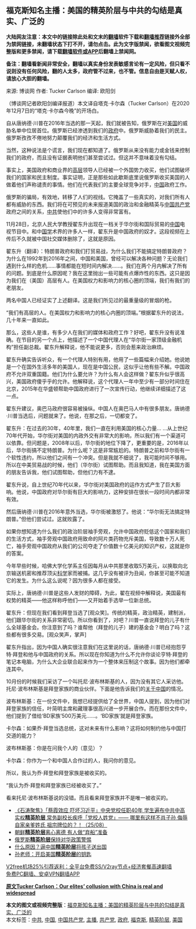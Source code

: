  <h2>福克斯知名主播：美国的精英阶层与中共的勾结是真实、广泛的</h2> <p class="notice"><b>大陆网友注意：本文中的链接除此处和文末的<a href="https://github.com/bannedbook/fanqiang" >翻墙</a>软件下载和<a href="https://github.com/killgcd/justmysocks/blob/master/README.md">翻墙推荐</a>链接外全部为禁网链接，未翻墙状态下打不开，请勿点击。此为文字版禁闻，欲看图文视频完整版和更多禁闻，请下载<a href="https://github.com/bannedbook/fanqiang">翻墙软件或APP</a>后翻墙上禁闻网。</p><p>备注：翻墙看新闻非常安全，翻墙以真实身份发表敏感言论有一定风险，但只看不说则没有任何风险，翻的人太多，政府管不过来，也不管。信息自由是天赋人权，请放心大胆的翻墙。</b></p>  <div class="entry"> <p>来源:&nbsp;博谈网                            作者:&nbsp;Tucker Carlson                       编译:&nbsp;欧阳剑                                                 </p> <p>（博谈网记者欧阳剑编译报道）本文译自塔克·卡尔森（Tucker Carlson）在2020年12月7日的“塔克·卡尔森今晚”的开场白。</p> <p>自从唐纳德·川普在2016年当选的那一天起，我们就被告知，俄罗斯在对<a href="https://www.bannedbook.org/bnews/tag/%e7%be%8e%e5%9b%bd/" class="st_tag internal_tag" rel="tag" title="标签 美国 下的日志">美国</a>的威胁名单中位居首位。俄罗斯已经渗透到我们的<a href="https://www.bannedbook.org/bnews/tag/%e6%94%bf%e5%ba%9c/" class="st_tag internal_tag" rel="tag" title="标签 政府 下的日志">政府</a>中。俄罗斯威胁着我们的民主。俄罗斯孜孜不倦地努力颠覆我们的经济和生活方式。</p> <p>当然，这种说法是个谎言，我们现在都知道了。俄罗斯从来没有能力或金钱来控制我们的政府，而且没有证据表明他们甚至尝试过。但这并不意味着没有勾结。</p> <p>事实上，美国政府和商业界的<span class='wp_keywordlink_affiliate'><a href="https://www.bannedbook.org/bnews/ccpdope/" title="中共高层内幕" target="_blank">高层</a></span>领导人已经被一个外国势力收买，他们试图破坏我们的国家和民主制度。事实证明，正是那些如此歇斯底里说俄罗斯收买美国的人做着他们声称谴责的事情。他们在代表我们的主要全球竞争对手，<span class='wp_keywordlink_affiliate'><a href="https://www.bannedbook.org/" title="中国" target="_blank">中国</a></span>政府工作。</p> <p>俄罗斯的骗局，有效地，转移了人们的视线。它掩盖了一些真实的，对我们所有人都有威胁的东西。我们将在可预见的未来报道美国的政治和金融精英与<a href="https://www.bannedbook.org/bnews/tag/%e4%b8%ad%e5%9b%bd%e5%85%b1%e4%ba%a7%e5%85%9a/" class="st_tag internal_tag" rel="tag" title="标签 中国共产党 下的日志">中国共产党</a>政府之间的关系，<a href="https://www.bannedbook.org/bnews/tag/%e4%b8%ad%e5%85%b1/" class="st_tag internal_tag" rel="tag" title="标签 中共 下的日志">中共</a>使他们中的许多人变得非常富有。</p> <p>11月28日，北京人民大学教授翟东升出现在一档关于华尔街和国际贸易的<a href="https://www.bannedbook.org/bnews/tag/%E4%B8%AD%E5%9B%BD/" class="st_tag internal_tag" rel="tag" title="标签 中国 下的日志">中国</a>电视节目中。和中<span class='wp_keywordlink'><a href="https://www.bannedbook.org/forum24/" title="国学传统文化禁书" target="_blank">国学</a></span>术界的许多人一样，翟东升是中国政府的奴才。这段视频在上传后不久就被中国社交媒体删除了，这就是原因。</p>  <p>翟东升（翻译）：特朗普政府和我们打贸易战，为什么我们不能搞定特朗普政府？为什么在1992年到2016年之间，中国和美国，曾经可以解决各种问题？无论我们遇到什么样的危机……事情都能在短时间内解决……。我们在两个月内解决了所有的问题。到底是什么原因呢？我在这里抛出一些可能有点爆炸性的东西。这只是因为我们在（美国）高层有人。在美国权力和影响力的核心圈的顶端，我们有我们的老朋友。</p> <p>两名中国人已经证实了上述翻译。这是我们所见过的最重量级的冒烟的枪。</p> <p>“我们有高层的人。在美国权力和影响力的核心内圈的顶端。”根据翟东升的说法，几十年来一直如此。</p> <p>那么，这些人是谁，有多少人在我们的媒体和政府工作？好吧，翟东升没有说准确。在节目的另一个点上，他描述了一个中国代理人在“华尔街一家顶级金融机构”担任副总裁。翟东升解释说，他不能说更多，否则会惹来政治麻烦。</p> <p>翟东升确实告诉听众，有一个代理人特别有用，他用了一些篇幅来介绍她。他说她是一个在国外生活多年的美国人，现在是中国公民，这似乎让他有些不解。中国政府不允许双重国籍。他们为什么要允许？为什么有人会这样做？翟东升似乎很高兴，美国政府傻乎乎的允许。他解释说，这个代理人一年中至少有一部分时间住在北京，2015年在华盛顿帮助中国政府进行了一次宣传行动，他继续详细描述了这一点。</p> <p>翟东升建议，奥巴马政府很容易被操纵。中国人在奥巴马人中有很多朋友。唐纳德·川普当选后，问题就来了。他说，在那之后，一切都变了。</p> <p>翟东升：在过去的30年，40年里，我们一直在利用美国的核心力量&#8230; &#8230;从上世纪70年代开始，华尔街对美国的内政外交有非常大的影响，所以我们有一个渠道可以依靠。但问题是，2008年以后，华尔街的地位下降了，更重要的是，2016年以后，华尔街搞不定特朗普。为什么呢？这是非常尴尬的。特朗普之前和华尔街有一个软性违约，所以他们之间有一个冲突。但是我就不细说了，我可能时间不够用。所以在中美贸易战的时候，他们（华尔街）试图帮助。而且我知道，我在美国方面的朋友告诉我，他们试图帮助，但他们力有不逮。</p>  <p>翟东升说，自上世纪70年代以来，华尔街对美国政府的运作方式产生了巨大影响。他说，中国政府对华尔街有巨大的影响力，这种安排在很长一段时间内都非常有效。</p> <p>然后唐纳德·川普在2016年意外当选，华尔街被激怒了。他说：“华尔街无法搞定特朗普。”但他们尝试过。这就败露了。</p> <p>如果你想知道为什么我们的政治阶层袖手旁观，允许中国政府贬低这个国家和我们的生活方式，袖手旁观中国政府用致命的阿片类药物充斥美国，导致数十万人死亡，袖手旁观中国政府从我们的公司夺走了价值数十亿美元的知识产权，这就是你的答案。</p> <p>今年早些时候，哈佛大学化学系主任因每月从中共那里收取5万美元，以换取向北京输送机密和推荐顶尖<span class='wp_keywordlink'><a href="https://www.bannedbook.org/forum11/topic309.html" title="禁片：“科学”的棍子" target="_blank">科学</a></span>家而被捕。这几乎没有被评为丑闻，你甚至可能不知道它的发生。为什么这么说呢？因为很多人都在接受。</p> <p>实际上，唐纳德·川普是这些人发财的障碍，为此，翟在视频中解释说，美国最有权势的精英——他这样称呼他们——又开始着手选举一位新总统。</p> <p>翟东升：但现在我们看到拜登当选了[观众笑]。传统的精英，政治精英，建制派，他们跟华尔街的关系非常密切。所以你看到了，对吧？川普一直说拜登的儿子有什么全球基金会。你注意到了吗？谁帮他（拜登的儿子）建的基金会？明白了吗？这些都有很多交易。[观众笑声，掌声]</p> <p>翟东升指出，因为中国人确实很注意我们在这里说的话，唐纳德·川普已经抱怨亨特·拜登和他与中国政府的关系。所以现在你知道为什么不允许你谈论亨特·拜登的笔记本电脑，为什么大企业联合起来作为一个整体来压制这个故事。因为他们都牵连其中。</p>  <p>10月份的时候我们采访了一个叫托尼·波布林斯基的人，因为没有其它人采访他。托尼·波布林斯基是拜登家族的商业伙伴。下面是他告诉我们的<span class='wp_keywordlink'><a href="https://www.bannedbook.org/forum2/topic19.html" title="关于中国的一百个常识" target="_blank">关于中国</a></span>的情况。</p> <p>波布林斯基：在一份文件中，我想已经提供给了全世界，中国人提到，因为他们对拜登家族的信任，叶简明主席和藏理事很高兴进一步开展合作。而在那份文件中，他们提到了借给‘BD家族’500万美元……。‘BD家族’就是拜登家族。</p> <p>卡尔森：如果乔·拜登当选总统，这对未来有什么影响？这将如何制约他与中国打交道的能力？</p> <p>波布林斯基：你是在问我个人的（意见）？</p> <p>卡尔森：你作为一个和中国人合作过的人，我问你的意见。</p> <p>所以，我认为乔·拜登和拜登家族是被收买的。</p> <p>“我认为乔·拜登和拜登家族已经被收买了。”</p>  <p>看来托尼·波布林斯基说的没错。而且看来拜登家族并不是唯一被收买的。</p> <ul class='op-related-articles' title='相关阅读'> <li><a href='https://www.bannedbook.org/bnews/bannedvideo/20200826/1385758.html' target='_blank'>《石涛聚焦》「蔡霞效应 吓坏习近平」中央党校任职40年 学生遍布中共中高实权<b>精英阶层</b> 常务副校长疾呼「党校人姓党」—— 哪里有这样不肖子孙 侮辱自家亲爹姓氏 祖宗牌位的？！（25/08）</a></li> <li><a href='https://www.bannedbook.org/bnews/headline/20190515/1128602.html' target='_blank'>朝鲜<b>精英阶层</b>离心离德 有人做“弃船”准备</a></li> <li><a href='https://www.bannedbook.org/bnews/headline/20190504/1122776.html' target='_blank'>俄罗斯<b>精英阶层</b>保持对华政策警惕</a></li> <li><a href='https://www.bannedbook.org/bnews/lifebaike/20171221/874017.html' target='_blank'>什么原因？逼中国<b>精英阶层</b>将孩子送出国</a></li> <li><a href='https://www.bannedbook.org/bnews/comments/20170424/749724.html' target='_blank'>孙老师：开启美国<b>精英阶层</b>的钥匙</a></li> </ul> <p class="texttj"> <a href="https://github.com/bannedbook/fanqiang/wiki/V2ray%E6%9C%BA%E5%9C%BA" target="_blank">V2free机场25%引荐返利：全平台免费SS/V2ray节点+经济套餐高速翻墙</a><br/> <a href="https://github.com/bannedbook/fanqiang/wiki/%E7%A6%81%E9%97%BB%E7%BD%91%E5%AE%89%E5%8D%93%E7%BF%BB%E5%A2%99%E6%96%B0%E9%97%BBAPP" target="_blank">免费PC翻墙、安卓VPN翻墙APP</a></p><p><strong><a href="https://www.foxnews.com/opinion/tucker-carlson-elites-china-collusion-di-dongsheng" target="_blank">原文Tucker Carlson：Our elites&#8217; collusion with China is real and widespread</a></strong></p><a name='sharetosocial'></a>       <div><b>本文的图文或视频完整版</b>：<a href='https://www.bannedbook.org/bnews/cbnews/20201209/1444323.html'>福克斯知名主播：美国的精英阶层与中共的勾结是真实、广泛的</a></div>  </div><!--END ENTRY--> <div class="postfooter"> <div>本文标签：<a href="https://www.bannedbook.org/bnews/tag/%e4%b8%ad%e5%85%b1/" rel="tag">中共</a>, <a href="https://www.bannedbook.org/bnews/tag/%E4%B8%AD%E5%9B%BD/" rel="tag">中国</a>, <a href="https://www.bannedbook.org/bnews/tag/%e4%b8%ad%e5%9b%bd%e5%85%b1%e4%ba%a7%e5%85%9a/" rel="tag">中国共产党</a>, <a href="https://www.bannedbook.org/bnews/tag/%e4%b8%bb%e6%92%ad/" rel="tag">主播</a>, <a href="https://www.bannedbook.org/bnews/tag/%e5%85%b1%e4%ba%a7%e5%85%9a/" rel="tag">共产党</a>, <a href="https://www.bannedbook.org/bnews/tag/%e6%94%bf%e5%ba%9c/" rel="tag">政府</a>, <a href="https://www.bannedbook.org/bnews/tag/%e7%a6%8f%e5%85%8b%e6%96%af/" rel="tag">福克斯</a>, <a href="https://www.bannedbook.org/bnews/tag/%E7%B2%BE%E8%8B%B1%E9%98%B6%E5%B1%82/" rel="tag">精英阶层</a>, <a href="https://www.bannedbook.org/bnews/tag/%e7%be%8e%e5%9b%bd/" rel="tag">美国</a></div>  </div><!--END POSTFOOTER--> 